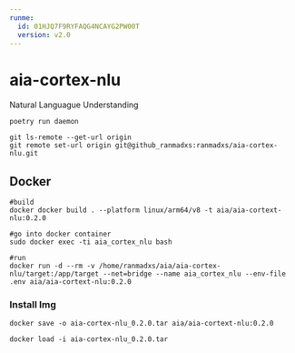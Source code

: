 ```yaml
---
runme:
  id: 01HJQ7F9RYFAQG4NCAYG2PW00T
  version: v2.0
---
```


# aia-cortex-nlu

Natural Languague Understanding

```console {"id":"01HJQ7F9RXZBJJ4YEQA7Q49GYF"}
poetry run daemon

git ls-remote --get-url origin 
git remote set-url origin git@github_ranmadxs:ranmadxs/aia-cortex-nlu.git
```

## Docker

```console {"id":"01HJQ7F9RXZBJJ4YEQAAH1BXHZ"}
#build
docker docker build . --platform linux/arm64/v8 -t aia/aia-cortext-nlu:0.2.0

#go into docker container
sudo docker exec -ti aia_cortex_nlu bash

#run
docker run -d --rm -v /home/ranmadxs/aia/aia-cortex-nlu/target:/app/target --net=bridge --name aia_cortex_nlu --env-file .env aia/aia-cortext-nlu:0.2.0
```

### Install Img

```console {"id":"01HJQ7F9RXZBJJ4YEQAAX4XA1Y"}
docker save -o aia-cortex-nlu_0.2.0.tar aia/aia-cortext-nlu:0.2.0

docker load -i aia-cortex-nlu_0.2.0.tar
```
